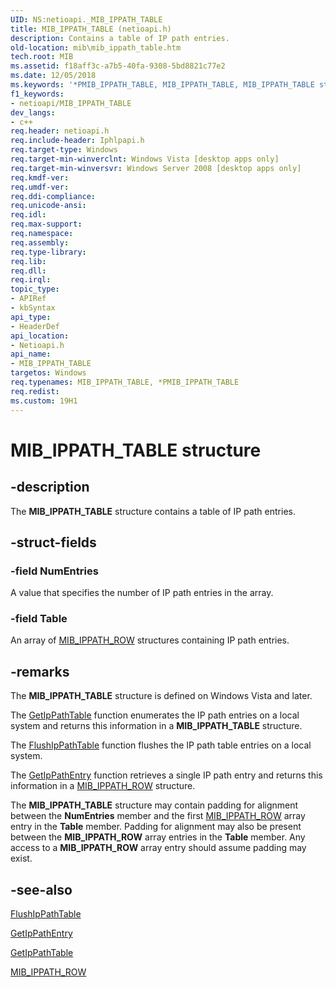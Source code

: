 ```yaml
---
UID: NS:netioapi._MIB_IPPATH_TABLE
title: MIB_IPPATH_TABLE (netioapi.h)
description: Contains a table of IP path entries.
old-location: mib\mib_ippath_table.htm
tech.root: MIB
ms.assetid: f18aff3c-a7b5-40fa-9308-5bd8821c77e2
ms.date: 12/05/2018
ms.keywords: '*PMIB_IPPATH_TABLE, MIB_IPPATH_TABLE, MIB_IPPATH_TABLE structure [MIB], PMIB_IPPATH_TABLE, PMIB_IPPATH_TABLE structure pointer [MIB], _MIB_IPPATH_TABLE, mib.mib_ippath_table, netioapi/MIB_IPPATH_TABLE, netioapi/PMIB_IPPATH_TABLE'
f1_keywords:
- netioapi/MIB_IPPATH_TABLE
dev_langs:
- c++
req.header: netioapi.h
req.include-header: Iphlpapi.h
req.target-type: Windows
req.target-min-winverclnt: Windows Vista [desktop apps only]
req.target-min-winversvr: Windows Server 2008 [desktop apps only]
req.kmdf-ver: 
req.umdf-ver: 
req.ddi-compliance: 
req.unicode-ansi: 
req.idl: 
req.max-support: 
req.namespace: 
req.assembly: 
req.type-library: 
req.lib: 
req.dll: 
req.irql: 
topic_type:
- APIRef
- kbSyntax
api_type:
- HeaderDef
api_location:
- Netioapi.h
api_name:
- MIB_IPPATH_TABLE
targetos: Windows
req.typenames: MIB_IPPATH_TABLE, *PMIB_IPPATH_TABLE
req.redist: 
ms.custom: 19H1
---
```


# MIB_IPPATH_TABLE structure


## -description


The 
<b>MIB_IPPATH_TABLE</b> structure contains a table of IP path entries.



## -struct-fields




### -field NumEntries

A value that specifies the number of IP path entries in the array.


### -field Table

An array of 
<a href="https://docs.microsoft.com/windows/desktop/api/netioapi/ns-netioapi-mib_ippath_row">MIB_IPPATH_ROW</a> structures containing IP path entries.


## -remarks



The <b>MIB_IPPATH_TABLE</b> structure is defined on Windows Vista and later. 

The <a href="https://docs.microsoft.com/windows/desktop/api/netioapi/nf-netioapi-getippathtable">GetIpPathTable</a> function enumerates the IP path entries on a local system and returns this information in a <b>MIB_IPPATH_TABLE</b> structure. 

The <a href="https://docs.microsoft.com/windows/desktop/api/netioapi/nf-netioapi-flushippathtable">FlushIpPathTable</a> function flushes the IP path table entries on a local system. 



The <a href="https://docs.microsoft.com/windows/desktop/api/netioapi/nf-netioapi-getippathentry">GetIpPathEntry</a> function retrieves a single IP path entry and returns this information in a <a href="https://docs.microsoft.com/windows/desktop/api/netioapi/ns-netioapi-mib_ippath_row">MIB_IPPATH_ROW</a> structure.

The <b>MIB_IPPATH_TABLE</b> structure may contain padding for alignment between the <b>NumEntries</b> member and the first <a href="https://docs.microsoft.com/windows/desktop/api/netioapi/ns-netioapi-mib_ippath_row">MIB_IPPATH_ROW</a> array entry in the <b>Table</b> member. Padding for alignment may also be present between the <b>MIB_IPPATH_ROW</b> array entries in the <b>Table</b> member. Any access to a <b>MIB_IPPATH_ROW</b> array entry should assume  padding may exist. 






## -see-also




<a href="https://docs.microsoft.com/windows/desktop/api/netioapi/nf-netioapi-flushippathtable">FlushIpPathTable</a>



<a href="https://docs.microsoft.com/windows/desktop/api/netioapi/nf-netioapi-getippathentry">GetIpPathEntry</a>



<a href="https://docs.microsoft.com/windows/desktop/api/netioapi/nf-netioapi-getippathtable">GetIpPathTable</a>



<a href="https://docs.microsoft.com/windows/desktop/api/netioapi/ns-netioapi-mib_ippath_row">MIB_IPPATH_ROW</a>
 

 

